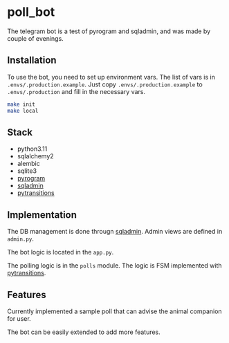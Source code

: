 # poll_bot

The telegram bot is a test of pyrogram and sqladmin, and was made by couple of evenings.

## Installation

To use the bot, you need to set up environment vars.
The list of vars is in `.envs/.production.example`.
Just copy `.envs/.production.example` to `.envs/.production` and fill in the necessary vars.

```bash
make init
make local
```

## Stack

-   python3.11
-   sqlalchemy2
-   alembic
-   sqlite3
-   [pyrogram](https://github.com/pyrogram/pyrogram)
-   [sqladmin](https://github.com/aminalaee/sqladmin)
-   [pytransitions](https://github.com/pytransitions/transitions)

## Implementation

The DB management is done througn [sqladmin](https://github.com/aminalaee/sqladmin).
Admin views are defined in `admin.py`.

The bot logic is located in the `app.py`.

The polling logic is in the `polls` module.
The logic is FSM implemented with [pytransitions](https://github.com/pytransitions/transitions).

## Features

Currently implemented a sample poll that can advise the animal companion for user.

The bot can be easily extended to add more features.
